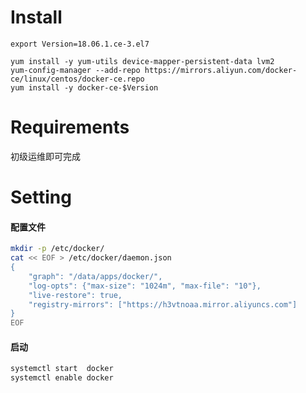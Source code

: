 # Install

```shell
export Version=18.06.1.ce-3.el7

yum install -y yum-utils device-mapper-persistent-data lvm2
yum-config-manager --add-repo https://mirrors.aliyun.com/docker-ce/linux/centos/docker-ce.repo
yum install -y docker-ce-$Version
```

# Requirements

初级运维即可完成

# Setting

#### 配置文件

```bash
mkdir -p /etc/docker/
cat << EOF > /etc/docker/daemon.json
{
    "graph": "/data/apps/docker/",
    "log-opts": {"max-size": "1024m", "max-file": "10"},
    "live-restore": true,
    "registry-mirrors": ["https://h3vtnoaa.mirror.aliyuncs.com"]
}
EOF
```

#### 启动

```bash
systemctl start  docker
systemctl enable docker
```



